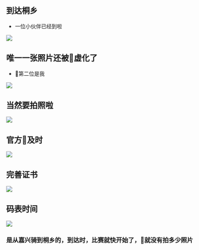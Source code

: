 ## 到达桐乡 
- 一位小伙伴已经到啦

![](https://riverluooo.oss-cn-beijing.aliyuncs.com/img/20181115224459.jpeg)

## 唯一一张照片还被虚化了
- 第二位是我

![](https://riverluooo.oss-cn-beijing.aliyuncs.com/img/20181115224538.jpg)

## 当然要拍照啦

![](https://riverluooo.oss-cn-beijing.aliyuncs.com/img/20181115224557.jpeg)

## 官方及时

![](https://riverluooo.oss-cn-beijing.aliyuncs.com/img/20181115224627.jpeg)

## 完善证书

![](https://riverluooo.oss-cn-beijing.aliyuncs.com/img/20181115224647.jpg)

## 码表时间

![](https://riverluooo.oss-cn-beijing.aliyuncs.com/img/20181115224716.jpeg)

### 是从嘉兴骑到桐乡的，到达时，比赛就快开始了，就没有拍多少照片